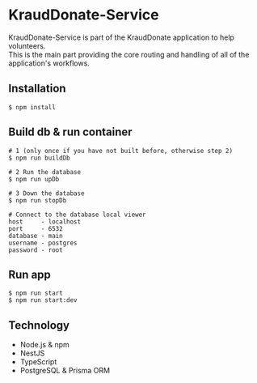 # KraudDonate-Service

KraudDonate-Service is part of the KraudDonate application to help volunteers. <br/>
This is the main part providing the core routing and handling of all of the application's workflows.

## Installation

```
$ npm install
```

## Build db & run container

```
# 1 (only once if you have not built before, otherwise step 2)
$ npm run buildDb 

# 2 Run the database
$ npm run upDb

# 3 Down the database
$ npm run stopDb

# Connect to the database local viewer
host     - localhost
port     - 6532
database - main
username - postgres
password - root
```

## Run app

```
$ npm run start
$ npm run start:dev
```

## Technology

- Node.js & npm
- NestJS
- TypeScript
- PostgreSQL & Prisma ORM
